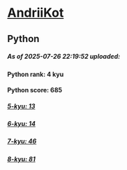 # [AndriiKot](https://www.codewars.com/users/AndriiKot) 
## Python

##### As of 2025-07-26 22:19:52 uploaded:

#### Python rank: 4 kyu

#### Python score: 685

##### [5-kyu: 13](https://github.com/AndriiKot/Python__CodeWars/tree/main/kyu-5)

##### [6-kyu: 14](https://github.com/AndriiKot/Python__CodeWars/tree/main/kyu-6)

##### [7-kyu: 46](https://github.com/AndriiKot/Python__CodeWars/tree/main/kyu-7)

##### [8-kyu: 81](https://github.com/AndriiKot/Python__CodeWars/tree/main/kyu-8)

